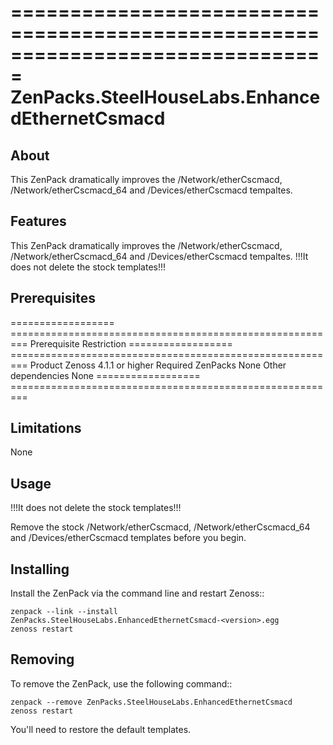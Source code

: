 ===============================================================================
ZenPacks.SteelHouseLabs.EnhancedEthernetCsmacd
===============================================================================

About
-------------------------------------------------------------------------------
This ZenPack dramatically improves the /Network/etherCscmacd, /Network/etherCscmacd_64 and /Devices/etherCscmacd tempaltes.


Features
-------------------------------------------------------------------------------
This ZenPack dramatically improves the /Network/etherCscmacd, /Network/etherCscmacd_64 and /Devices/etherCscmacd tempaltes.
!!!It does not delete the stock templates!!!

Prerequisites
-------------------------------------------------------------------------------

==================  =========================================================
Prerequisite        Restriction
==================  =========================================================
Product             Zenoss 4.1.1 or higher
Required ZenPacks   None
Other dependencies  None
==================  =========================================================


Limitations
-------------------------------------------------------------------------------
None


Usage
-------------------------------------------------------------------------------
!!!It does not delete the stock templates!!!

Remove the stock /Network/etherCscmacd, /Network/etherCscmacd_64 and /Devices/etherCscmacd templates before you begin.


Installing
-------------------------------------------------------------------------------

Install the ZenPack via the command line and restart Zenoss::
  
    zenpack --link --install ZenPacks.SteelHouseLabs.EnhancedEthernetCsmacd-<version>.egg
    zenoss restart


Removing
-------------------------------------------------------------------------------

To remove the ZenPack, use the following command::

    zenpack --remove ZenPacks.SteelHouseLabs.EnhancedEthernetCsmacd
    zenoss restart

You'll need to restore the default templates.

